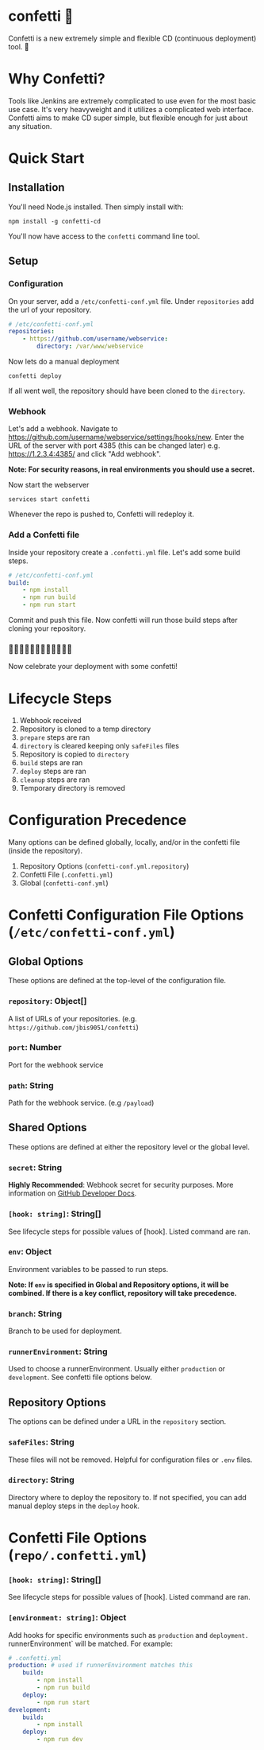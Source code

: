 # confetti 🎉

Confetti is a new extremely simple and flexible CD (continuous deployment) tool. 🎉

# Why Confetti?

Tools like Jenkins are extremely complicated to use even for the most basic use case. It's very heavyweight and it utilizes a complicated web interface. Confetti aims to make CD super simple, but flexible enough for just about any situation.

# Quick Start

## Installation

You'll need Node.js installed. Then simply install with:

```shell script
npm install -g confetti-cd
```

You'll now have access to the `confetti` command line tool.

## Setup

### Configuration

On your server, add a `/etc/confetti-conf.yml` file. Under `repositories` add the url of your repository.

```yaml
# /etc/confetti-conf.yml
repositories:
    - https://github.com/username/webservice:
        directory: /var/www/webservice
```

Now lets do a manual deployment

```shell script
confetti deploy
```

If all went well, the repository should have been cloned to the `directory`.

### Webhook

Let's add a webhook. Navigate to https://github.com/username/webservice/settings/hooks/new. Enter the URL of the server with port 4385 (this can be changed later) e.g. https://1.2.3.4:4385/ and click "Add webhook".

**Note: For security reasons, in real environments you should use a secret.**

Now start the webserver

```shell script
services start confetti
```

Whenever the repo is pushed to, Confetti will redeploy it.

### Add a Confetti file

Inside your repository create a `.confetti.yml` file. Let's add some build steps.

```yaml
# /etc/confetti-conf.yml
build:
    - npm install
    - npm run build
    - npm run start
```

Commit and push this file. Now confetti will run those build steps after cloning your repository.

### 🎉🎉🎉🎉🎉🎉🎉🎉🎉🎉🎉🎉

Now celebrate your deployment with some confetti!


# Lifecycle Steps

1. Webhook received
2. Repository is cloned to a temp directory
3. `prepare` steps are ran
4. `directory` is cleared keeping only `safeFiles` files
5. Repository is copied to `directory`
6. `build` steps are ran
7. `deploy` steps are ran
8. `cleanup` steps are ran
9. Temporary directory is removed

# Configuration Precedence

Many options can be defined globally, locally, and/or in the confetti file (inside the repository).

1. Repository Options (`confetti-conf.yml.repository`)
2. Confetti File (`.confetti.yml`)
3. Global (`confetti-conf.yml`)

# Confetti Configuration File Options (`/etc/confetti-conf.yml`)

## Global Options

These options are defined at the top-level of the configuration file.

### `repository`: Object[]

A list of URLs of your repositories. (e.g. `https://github.com/jbis9051/confetti`)

### `port`: Number

Port for the webhook service

### `path`: String

Path for the webhook service. (e.g `/payload`)

## Shared Options

These options are defined at either the repository level or the global level.

### `secret`: String

**Highly Recommended**: Webhook secret for security purposes. More information on [GitHub Developer Docs](https://docs.github.com/en/free-pro-team@latest/developers/webhooks-and-events/securing-your-webhooks).

### `[hook: string]`: String[]

See lifecycle steps for possible values of [hook]. Listed command are ran.

### `env`: Object

Environment variables to be passed to run steps.

**Note: If `env` is specified in Global and Repository options, it will be combined. If there is a key conflict, repository will take precedence.**

### `branch`: String

Branch to be used for deployment.

### `runnerEnvironment`: String

Used to choose a runnerEnvironment. Usually either `production` or `development`. See confetti file options below.

## Repository Options

The options can be defined under a URL in the `repository` section.

### `safeFiles`: String

These files will not be removed. Helpful for configuration files or `.env` files.

### `directory`: String

Directory where to deploy the repository to. If not specified, you can add manual deploy steps in the `deploy` hook.

# Confetti File Options (`repo/.confetti.yml`)

### `[hook: string]`: String[]

See lifecycle steps for possible values of [hook]. Listed command are ran.

### `[environment: string]`: Object

Add hooks for specific environments such as `production` and `deployment. `runnerEnvironment` will be matched. For example:

```yaml
# .confetti.yml
production: # used if runnerEnvironment matches this
    build:
        - npm install
        - npm run build
    deploy:
        - npm run start
development:
    build:
        - npm install
    deploy:
        - npm run dev
```
